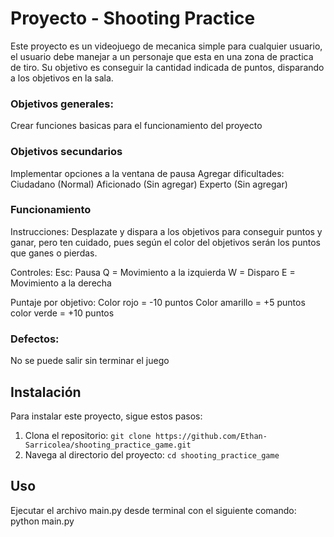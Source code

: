 # Proyecto - Shooting Practice

Este proyecto es un videojuego de mecanica simple para cualquier usuario, el usuario debe manejar a un personaje
que esta en una zona de practica de tiro. Su objetivo es conseguir la cantidad indicada de puntos, disparando a los
objetivos en la sala.

### Objetivos generales:

Crear funciones basicas para el funcionamiento del proyecto

### Objetivos secundarios

Implementar opciones a la ventana de pausa
Agregar dificultades:
    Ciudadano  (Normal)
    Aficionado (Sin agregar)
    Experto (Sin agregar)

### Funcionamiento

Instrucciones:
    Desplazate y dispara a los objetivos para conseguir puntos y ganar, pero ten cuidado,
    pues según el color del objetivos serán los puntos que ganes o pierdas.

Controles:
    Esc: Pausa
    Q = Movimiento a la izquierda
    W = Disparo
    E = Movimiento a la derecha

Puntaje por objetivo:
    Color rojo = -10 puntos
    Color amarillo = +5 puntos
    color verde = +10 puntos

### Defectos:
No se puede salir sin terminar el juego

## Instalación

Para instalar este proyecto, sigue estos pasos:

1. Clona el repositorio: `git clone https://github.com/Ethan-Sarricolea/shooting_practice_game.git`
2. Navega al directorio del proyecto: `cd shooting_practice_game`

## Uso

Ejecutar el archivo main.py desde terminal con el siguiente comando:
python main.py
